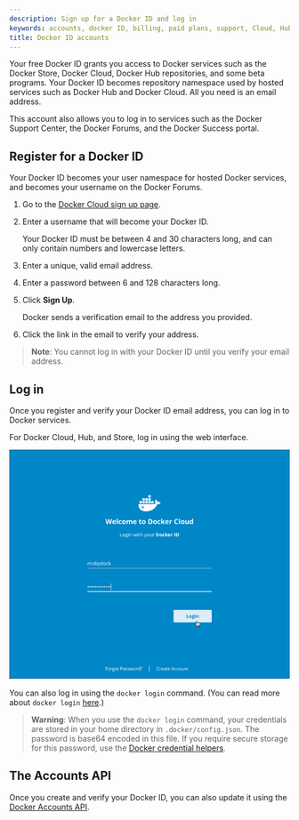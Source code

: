 ```yaml
---
description: Sign up for a Docker ID and log in
keywords: accounts, docker ID, billing, paid plans, support, Cloud, Hub, Store, Forums, knowledge base, beta access
title: Docker ID accounts
---
```


Your free Docker ID grants you access to Docker services such as the Docker
Store, Docker Cloud, Docker Hub repositories, and some beta programs. Your
Docker ID becomes repository namespace used by hosted services such as Docker
Hub and Docker Cloud. All you need is an email address.

This account also allows you to log in to services such as the Docker Support
Center, the Docker Forums, and the Docker Success portal.


## Register for a Docker ID

Your Docker ID becomes your user namespace for hosted Docker services, and becomes your username on the Docker Forums.

1. Go to the [Docker Cloud sign up page](https://cloud.docker.com).

2. Enter a username that will become your Docker ID.

    Your Docker ID must be between 4 and 30 characters long, and can only contain numbers and lowercase letters.

3. Enter a unique, valid email address.

4. Enter a password between 6 and 128 characters long.

3. Click **Sign Up**.

   Docker sends a verification email to the address you provided.

4. Click the link in the email to verify your address.

> **Note**: You cannot log in with your Docker ID until you verify your email address.


## Log in

Once you register and verify your Docker ID email address, you can log in
to Docker services.

For Docker Cloud, Hub, and Store, log in using the web interface.

![Login using the web interface](/docker-id/images/login-cloud.png)

You can also log in using the `docker login` command. (You can read more about `docker login` [here](/engine/reference/commandline/login.md).)

> **Warning**: When you use the `docker login` command, your credentials are
stored in your home directory in `.docker/config.json`. The password is base64
encoded in this file. If you require secure storage for this password, use the
[Docker credential helpers](https://github.com/docker/docker-credential-helpers).

## The Accounts API

Once you create and verify your Docker ID, you can also update it using the [Docker Accounts API](/docker-id/api-reference.md).

